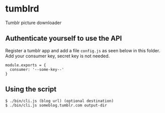 # tumblrd
Tumblr picture downloader

## Authenticate yourself to use the API
Register a tumblr app and add a file ```config.js``` as seen below in this folder.
Add your consumer key, secret key is not needed.

```
module.exports = {
  consumer: '--some-key--'
}
```

## Using the script

```
$ ./bin/cli.js (blog url) (optional destination)
$ ./bin/cli.js someblog.tumblr.com output-dir
```
